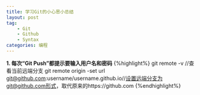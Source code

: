 ```yaml
---
title: 学习Git的小心思小总结
layout: post
tag:
    - Git
    - Github
    - Syntax
categories: 编程
---
```


**1. 每次“Git Push”都提示要输入用户名和密码**
{%highlight%}
git remote -v //查看当前远端分支
git remote origin -set url git@github.com:username/username.github.io//设置远端分支为git@github.com形式，取代原来的https://github.com
{%endhighlight%}
